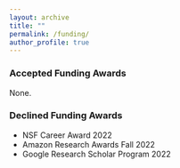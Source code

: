 ```yaml
---
layout: archive
title: ""
permalink: /funding/
author_profile: true
---
```


### Accepted Funding Awards
None.

### Declined Funding Awards
* NSF Career Award 2022
* Amazon Research Awards Fall 2022
* Google Research Scholar Program 2022

